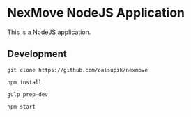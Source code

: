 # NexMove NodeJS Application

This is a NodeJS application.

## Development

```
git clone https://github.com/calsupik/nexmove

npm install

gulp prep-dev

npm start
```